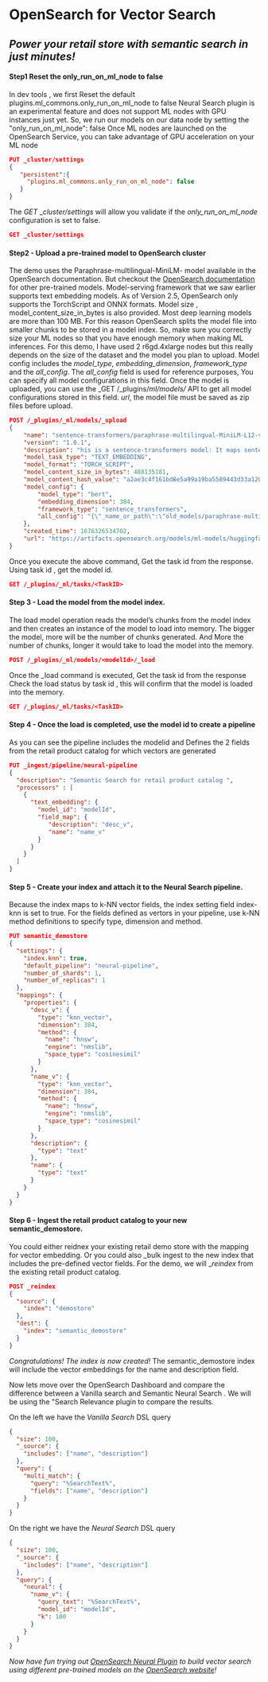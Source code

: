 # OpenSearch for Vector Search 
## _Power your retail store with semantic search in just minutes!_


#### Step1 Reset the only_run_on_ml_node to false

In dev tools , we first Reset the default plugins.ml_commons.only_run_on_ml_node to false
Neural Search plugin is an experimental feature and does not support ML nodes with GPU instances just yet. 
So, we run our models on our data node by setting the "only_run_on_ml_node": false
Once ML nodes are launched on the OpenSearch Service, you can take advantage of GPU acceleration on your ML node

```json
PUT _cluster/settings
{
   "persistent":{
     "plugins.ml_commons.only_run_on_ml_node": false
   }
}
```
The _GET_ __cluster/settings_ will allow you validate if the _only_run_on_ml_node_ configuration is set to false.
```json
GET _cluster/settings
```

#### Step2 - Upload a pre-trained model to OpenSearch cluster
The demo uses the Paraphrase-multilingual-MiniLM- model available in the OpenSearch documentation. But checkout the [OpenSearch documentation](https://opensearch.org/docs/latest/ml-commons-plugin/pretrained-models/) for other pre-trained models.
Model-serving framework that we saw earlier supports text embedding models.
As of Version 2.5, OpenSearch only supports the TorchScript and ONNX formats.
Model size , model_content_size_in_bytes is also provided.  Most deep learning models are more than 100 MB. For this reason OpenSearch splits the model file into smaller chunks to be stored in a model index. So, make sure you correctly size your ML nodes so that you have enough memory when making ML inferences. For this demo, I have used 2 r6gd.4xlarge nodes but this really depends on the size of the dataset and the model you plan to upload.
Model config includes the _model_type_, _embedding_dimension_, _framework_type_ and the _all_config_.
The _all_config_ field is used for reference purposes, You can specify all model configurations in this field. Once the model is uploaded, you can use the _GET /_plugins/_ml/models/_ API to get all model configurations stored in this field.
_url_, the model file must be saved as zip files before upload.

```json
POST /_plugins/_ml/models/_upload
{
    "name": "sentence-transformers/paraphrase-multilingual-MiniLM-L12-v2",
    "version": "1.0.1",
    "description": "his is a sentence-transformers model: It maps sentences & paragraphs to a 384 dimensional dense vector space and can be used for tasks like clustering or semantic search",
    "model_task_type": "TEXT_EMBEDDING",
    "model_format": "TORCH_SCRIPT",
    "model_content_size_in_bytes": 488135181,
    "model_content_hash_value": "a2ae3c4f161bd8e5a99a19ba5589443d33a120bb2bd67aa9da102c8b201f1277",
    "model_config": {
        "model_type": "bert",
        "embedding_dimension": 384,
        "framework_type": "sentence_transformers",
        "all_config": "{\"_name_or_path\":\"old_models/paraphrase-multilingual-MiniLM-L12-v2/0_Transformer\",\"architectures\":[\"BertModel\"],\"attention_probs_dropout_prob\":0.1,\"gradient_checkpointing\":false,\"hidden_act\":\"gelu\",\"hidden_dropout_prob\":0.1,\"hidden_size\":384,\"initializer_range\":0.02,\"intermediate_size\":1536,\"layer_norm_eps\":1e-12,\"max_position_embeddings\":512,\"model_type\":\"bert\",\"num_attention_heads\":12,\"num_hidden_layers\":12,\"pad_token_id\":0,\"position_embedding_type\":\"absolute\",\"transformers_version\":\"4.7.0\",\"type_vocab_size\":2,\"use_cache\":true,\"vocab_size\":250037}"
    },
    "created_time": 1676326534702,
    "url": "https://artifacts.opensearch.org/models/ml-models/huggingface/sentence-transformers/paraphrase-multilingual-MiniLM-L12-v2/1.0.1/torch_script/sentence-transformers_paraphrase-multilingual-MiniLM-L12-v2-1.0.1-torch_script.zip"
}
```

Once you execute the above command, Get the task id from the response. Using task id , get the model id.

```json
GET /_plugins/_ml/tasks/<TaskID>
```

#### Step 3 - Load the model from the model index. 
The load model operation reads the model’s chunks from the model index and then creates an instance of the model to load into memory. The bigger the model, more will be the number of chunks generated. And More the number of chunks, longer it would take to load the model into the memory. 
```json
POST /_plugins/_ml/models/<modelId>/_load
```

Once the _load command is executed, Get the task id from the  response
Check the load status by task id , this will confirm that the model is loaded into the memory.
```json
GET /_plugins/_ml/tasks/<TaskID>
```

#### Step 4 - Once the load is completed, use the model id to create a pipeline

As you can see the pipeline includes the modelid and 
Defines the 2 fields from the retail product catalog for which vectors are generated

```json
PUT _ingest/pipeline/neural-pipeline
{
  "description": "Semantic Search for retail product catalog ",
  "processors" : [
    {
      "text_embedding": {
        "model_id": "modelId",
        "field_map": {
           "description": "desc_v",
           "name": "name_v"
        }
      }
    }
  ]
}
```

#### Step 5 - Create your index and attach it to the Neural Search pipeline.
Because the index maps to k-NN vector fields, the index setting field index-knn is set to true. For the fields defined as vertors in your pipeline, use k-NN method definitions to specify type, dimension and method.

```json
PUT semantic_demostore
{
  "settings": {
    "index.knn": true,  
    "default_pipeline": "neural-pipeline",
    "number_of_shards": 1,
    "number_of_replicas": 1
  },
  "mappings": {
    "properties": {
      "desc_v": {
        "type": "knn_vector",
        "dimension": 384,
        "method": {
          "name": "hnsw",
          "engine": "nmslib",
          "space_type": "cosinesimil"
        }
      },
      "name_v": {
        "type": "knn_vector",
        "dimension": 384,
        "method": {
          "name": "hnsw",
          "engine": "nmslib",
          "space_type": "cosinesimil"
        }
      },
      "description": {
        "type": "text" 
      },
      "name": {
        "type": "text" 
      } 
    }
  }
}
```

#### Step 6 - Ingest the retail product catalog to your new semantic_demostore. 
You could either reidnex your existing retail demo store with the mapping for vector embedding. Or you could also _bulk ingest to the new index that includes the pre-defined vector fields. For the demo, we will __reindex_ from the existing retail product catalog.

```json
POST _reindex
{
  "source": {
    "index": "demostore"
  },
  "dest": {
    "index": "semantic_demostore"
  }
}
```

_Congratulations! The index is now created!_ The semantic_demostore index will include the vector embeddings for the name and description field.


Now lets move over the OpenSearch Dashboard and compare the difference between a Vanilla search and Semantic Neural Search . We will be using the "Search Relevance plugin to compare the results.

On the left we have the _Vanilla Search_ DSL query 
```json
{
  "size": 100, 
  "_source": {
    "includes": ["name", "description"]
  },
  "query": {
    "multi_match": {
      "query": "%SearchText%",
      "fields": ["name", "description"]
    }
  }
}
```


On the right we have the _Neural Search_ DSL query

```json
{
  "size": 100, 
  "_source": {
    "includes": ["name", "description"]
  },
  "query": {
    "neural": {
      "name_v": {
        "query_text": "%SearchText%",
        "model_id": "modelId",
        "k": 100
      }
    }
  }
}
```

_Now have fun trying out [OpenSearch Neural Plugin](https://opensearch.org/docs/latest/search-plugins/neural-search/) to build vector search using different pre-trained models on the [OpenSearch website](https://opensearch.org/docs/latest/ml-commons-plugin/pretrained-models/)!_
